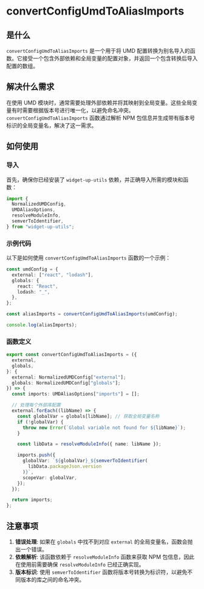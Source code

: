 # convertConfigUmdToAliasImports

## 是什么

`convertConfigUmdToAliasImports` 是一个用于将 UMD 配置转换为别名导入的函数。它接受一个包含外部依赖和全局变量的配置对象，并返回一个包含转换后导入配置的数组。

## 解决什么需求

在使用 UMD 模块时，通常需要处理外部依赖并将其映射到全局变量。这些全局变量有时需要根据版本号进行唯一化，以避免命名冲突。`convertConfigUmdToAliasImports` 函数通过解析 NPM 包信息并生成带有版本号标识的全局变量名，解决了这一需求。

## 如何使用

### 导入

首先，确保你已经安装了 `widget-up-utils` 依赖，并正确导入所需的模块和函数：

```typescript
import {
  NormalizedUMDConfig,
  UMDAliasOptions,
  resolveModuleInfo,
  semverToIdentifier,
} from "widget-up-utils";
```

### 示例代码

以下是如何使用 `convertConfigUmdToAliasImports` 函数的一个示例：

```typescript
const umdConfig = {
  external: ["react", "lodash"],
  globals: {
    react: "React",
    lodash: "_",
  },
};

const aliasImports = convertConfigUmdToAliasImports(umdConfig);

console.log(aliasImports);
```

### 函数定义

```typescript
export const convertConfigUmdToAliasImports = ({
  external,
  globals,
}: {
  external: NormalizedUMDConfig["external"];
  globals: NormalizedUMDConfig["globals"];
}) => {
  const imports: UMDAliasOptions["imports"] = [];

  // 处理每个外部库配置
  external.forEach((libName) => {
    const globalVar = globals[libName]; // 获取全局变量名称
    if (!globalVar) {
      throw new Error(`Global variable not found for ${libName}`);
    }

    const libData = resolveModuleInfo({ name: libName });

    imports.push({
      globalVar: `${globalVar}_${semverToIdentifier(
        libData.packageJson.version
      )}`,
      scopeVar: globalVar,
    });
  });

  return imports;
};
```

## 注意事项

1. **错误处理**: 如果在 `globals` 中找不到对应 `external` 的全局变量名，函数会抛出一个错误。
2. **依赖解析**: 该函数依赖于 `resolveModuleInfo` 函数来获取 NPM 包信息，因此在使用前需要确保 `resolveModuleInfo` 已经正确实现。
3. **版本标识**: 使用 `semverToIdentifier` 函数将版本号转换为标识符，以避免不同版本的库之间的命名冲突。